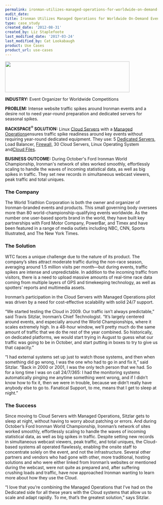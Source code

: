 ```yaml
---
permalink: ironman-utilizes-managed-operations-for-worldwide-on-demand-events/
audit_date:
title: Ironman Utilizes Managed Operations for Worldwide On-Demand Events
type: case_study
created_date: '2012-08-31'
created_by: Liz Staplefoote
last_modified_date: '2017-03-24'
last_modified_by: Cat Lookabaugh
product: Use Cases
product_url: use-cases
---
```


<a href="http://ironman.com/#axzz21jSIXXJU">
   <img src="{% asset_path use-cases/ironman-utilizes-managed-operations-for-worldwide-on-demand-events/ironmanlogo.jpg %}" width="410" height="102" />
</a>

**INDUSTRY:** Event
Organizer for Worldwide Competitions

**PROBLEM:** Intense website traffic spikes around Ironman events and a
desire not to need year-round preparation and dedicated servers for
seasonal spikes.

**RACKSPACE<sup>&reg;</sup> SOLUTION:** Linux [Cloud
Servers](http://www.rackspace.com/cloud/cloud_hosting_products/servers/)
with a [Managed
Operations](http://www.rackspace.com/cloud/managed_cloud/)ensures
traffic spike readiness around key events without requiring year-round
dedicated equipment. They use: 5 [Dedicated
Servers](http://www.rackspace.com/managed_hosting/configurations.php),
Load Balancer,
[Firewall,](http://www.rackspace.com/managed_hosting/services/security/firewalls.php)
30 Cloud Servers, Linux Operating System and[Cloud
Files](http://www.rackspace.com/cloud/cloud_hosting_products/files/).

**BUSINESS OUTCOME:** During October's Ford Ironman World Championship, Ironman's
network of sites worked smoothly, effortlessly scaling to handle the
waves of incoming statistical data, as well as big spikes in traffic.
They set new records in simultaneous webcast viewers, peak traffic and
total uniques.

### The Company

The World Triathlon Corporation is both the owner and organizer of
Ironman-branded events and products. This small governing body oversees
more than 80 world-championship-qualifying events worldwide. As the
number one user-based sports brand in the world, they have built key
partnerships with Ford Motor Company, PowerBar, and Timex and have been
featured in a range of media outlets including NBC, CNN, Sports
Illustrated, and The New York Times.

### The Solution

WTC faces a unique challenge due to the nature of its product. The
company’s sites attract moderate traffic during the non-race season,
averaging around 1.5 million visits per month—but during events, traffic
spikes are intense and unpredictable. In addition to the incoming
traffic from visitors, there is a need to upload massive amounts of
real-time race data coming from multiple layers of GPS and timekeeping
technology, as well as spotters’ reports and multimedia assets.

Ironman’s participation in the Cloud Servers with Managed Operations
pilot was driven by a need for cost-effective scalability with solid
24/7 support.

“We started testing the Cloud in 2009. Our traffic isn’t always
predictable,” said Travis Sitzlar, Ironman’s Chief Technologist. “It’s
largely centered around events, and especially around the World
Championships, where it scales extremely high. In a 48-hour window,
we’ll pretty much do the same amount of traffic that we do the rest of
the year combined. So historically, on dedicated platforms, we would
start trying in August to guess what our traffic was going to be in
October, and start putting in boxes to try to give us that capacity.”

“I had external systems set up just to watch those systems, and then
when something did go wrong, I was the one who had to go in and fix it,”
said Sitzlar. “Back in 2000 or 2001, I was the only tech person that we
had. So for a long time I was on call 24/7/365: I had the monitoring
systems automatically pinging me anytime something went wrong, and if I
didn’t know how to fix it, then we were in trouble, because we didn’t
really have anybody else to go to. Fanatical Support, to me, means that
I get to sleep at night.”

### The Success

Since moving to Cloud Servers with Managed Operations, Sitzlar gets to
sleep at night, without having to worry about patching or errors. And
during October’s Ford Ironman World Championship, Ironman’s network of
sites worked smoothly, effortlessly scaling to handle the waves of
incoming statistical data, as well as big spikes in traffic. Despite
setting new records in simultaneous webcast viewers, peak traffic, and
total uniques, the Cloud-based systems all operated flawlessly, enabling
the onsite staff to concentrate solely on the event, and not the
infrastructure. Several other partners and vendors who had gone with
other, more traditional, hosting solutions and who were either linked
from Ironman’s websites or mentioned during the webcast, were not quite
as prepared and, after suffering crushing loads and traffic, have now
approached Ironman wanting to learn more about how they use the Cloud.

“I love that you’re combining the Managed Operations that I’ve had on
the Dedicated side for all these years with the Cloud systems that allow
us to scale and adapt rapidly. To me, that’s the greatest solution,”
says Sitzlar.
